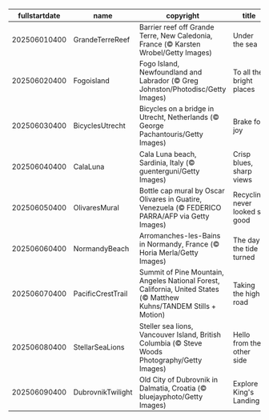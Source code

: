 |fullstartdate|name|copyright|title|image|
|--|--|--|--|--|
202506010400|GrandeTerreReef|Barrier reef off Grande Terre, New Caledonia, France (© Karsten Wrobel/Getty Images)|Under the sea|![](/en-CA/2025/06/202506010400GrandeTerreReef.jpg)|
202506020400|Fogoisland|Fogo Island, Newfoundland and Labrador (© Greg Johnston/Photodisc/Getty Images)|To all the bright places|![](/en-CA/2025/06/202506020400Fogoisland.jpg)|
202506030400|BicyclesUtrecht|Bicycles on a bridge in Utrecht, Netherlands (© George Pachantouris/Getty Images)|Brake for joy|![](/en-CA/2025/06/202506030400BicyclesUtrecht.jpg)|
202506040400|CalaLuna|Cala Luna beach, Sardinia, Italy (© guenterguni/Getty Images)|Crisp blues, sharp views|![](/en-CA/2025/06/202506040400CalaLuna.jpg)|
202506050400|OlivaresMural|Bottle cap mural by Oscar Olivares in Guatire, Venezuela (© FEDERICO PARRA/AFP via Getty Images)|Recycling never looked so good|![](/en-CA/2025/06/202506050400OlivaresMural.jpg)|
202506060400|NormandyBeach|Arromanches-les-Bains in Normandy, France (© Horia Merla/Getty Images)|The day the tide turned|![](/en-CA/2025/06/202506060400NormandyBeach.jpg)|
202506070400|PacificCrestTrail|Summit of Pine Mountain, Angeles National Forest, California, United States (© Matthew Kuhns/TANDEM Stills + Motion)|Taking the high road|![](/en-CA/2025/06/202506070400PacificCrestTrail.jpg)|
202506080400|StellarSeaLions|Steller sea lions, Vancouver Island, British Columbia (© Steve Woods Photography/Getty Images)|Hello from the other side|![](/en-CA/2025/06/202506080400StellarSeaLions.jpg)|
202506090400|DubrovnikTwilight|Old City of Dubrovnik in Dalmatia, Croatia (© bluejayphoto/Getty Images)|Explore King's Landing|![](/en-CA/2025/06/202506090400DubrovnikTwilight.jpg)|
